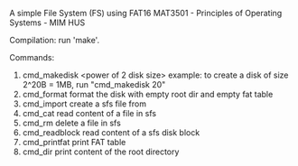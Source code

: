 A simple File System (FS) using FAT16
MAT3501 - Principles of Operating Systems - MIM HUS

Compilation: run 'make'.

Commands:
1) cmd_makedisk <power of 2 disk size>
	example: to create a disk of size 2^20B = 1MB, run "cmd_makedisk 20"
2) cmd_format
	format the disk with empty root dir and empty fat table
3) cmd_import <sourcefile>
	create a sfs file from <sourcefile>
3) cmd_cat <sfs file name>
	read content of a file in sfs
4) cmd_rm <sfs file name>
	delete a file in sfs
5) cmd_readblock <block number>
	read content of a sfs disk block
6) cmd_printfat
	print FAT table
7) cmd_dir
	print content of the root directory